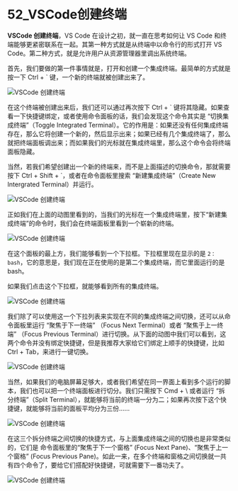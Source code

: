 # 52_VSCode创建终端

**VSCode 创建终端**，VS Code 在设计之初，就一直在思考如何让 VS Code 和终端能够更紧密联系在一起。其第一种方式就是从终端中以命令行的形式打开 VS Code。第二种方式，就是允许用户从资源管理器里调出系统终端。

首先，我们要做的第一件事情就是，打开和创建一个集成终端。最简单的方式就是按一下 Ctrl + ` 键，一个新的终端就被创建出来了。

![VSCode 创建终端](image/terminal/terminal-1.gif)

在这个终端被创建出来后，我们还可以通过再次按下 Ctrl + ` 键将其隐藏。如果查看一下快捷键绑定，或者使用命令面板的话，我们会发现这个命令其实是 “切换集成终端”（Toggle Integrated Terminal）。它的作用是：如果还没有任何集成终端存在，那么它将创建一个新的，然后显示出来；如果已经有几个集成终端了，那么就把终端面板调出来；而如果我们的光标就在集成终端里，那么这个命令会将终端面板隐藏。

当然，若我们希望创建出一个新的终端来，而不是上面描述的切换命令，那就需要按下 Ctrl + Shift + `，或者在命令面板里搜索 “新建集成终端”（Create New Intergrated Terminal）并运行。

![VSCode 创建终端](image/terminal/terminal-2.gif)

正如我们在上面的动图里看到的，当我们的光标在一个集成终端里，按下“新建集成终端”的命令时，我们会在终端面板里看到一个崭新的终端。

![VSCode 创建终端](image/terminal/terminal-3.png)

在这个面板的最上方，我们能够看到一个下拉框。下拉框里现在显示的是 `2：bash`，它的意思是，我们现在正在使用的是第二个集成终端，而它里面运行的是 bash。

如果我们点击这个下拉框，就能够看到所有的集成终端。

![VSCode 创建终端](image/terminal/terminal-4.png)

我们除了可以使用这一个下拉列表来实现在不同的集成终端之间切换，还可以从命令面板里运行 “聚焦于下一终端” （Focus Next Terminal）或者 “聚焦于上一终端” （Focus Previous Terminal）进行切换。从下面的动图中我们可以看到，这两个命令并没有绑定快捷键，但是我推荐大家给它们绑定上顺手的快捷键，比如 Ctrl + Tab，来进行一键切换。

![VSCode 创建终端](image/terminal/terminal-5.gif)

当然，如果我们的电脑屏幕足够大，或者我们希望在同一界面上看到多个运行的脚本，我们也可以把一个终端面板进行切分。我们只需按下 Cmd + \ 或者运行 “拆分终端”（Split Terminal），就能够将当前的终端一分为二；如果再次按下这个快捷键，就能够将当前的面板平均分为三份……

![VSCode 创建终端](image/terminal/terminal-6.gif)

在这三个拆分终端之间切换的快捷方式，与上面集成终端之间的切换也是非常类似的，它们是 命令面板里的“聚焦于下一个窗格” (Focus Next Pane)、“聚焦于上一个窗格” (Focus Previous Pane)。如此一来，在多个终端和窗格之间切换就一共有四个命令了，要给它们搭配好快捷键，可就需要下一番功夫了。

![VSCode 创建终端](image/terminal/terminal-7.gif)
